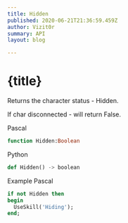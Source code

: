 ```yaml
---
title: Hidden
published: 2020-06-21T21:36:59.459Z
author: Vizit0r
summary: API
layout: blog

---
```


# {title}

Returns the character status - Hidden. 

If char disconnected - will return False.


Pascal

```pascal
function Hidden:Boolean

```




Python
```python
def Hidden() -> boolean
``` 





Example Pascal

```pascal
if not Hidden then
begin
  UseSkill('Hiding');
end;
```


